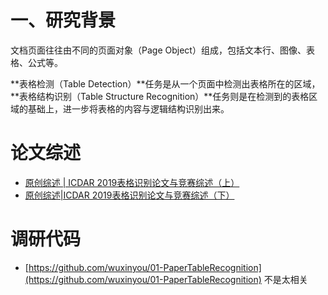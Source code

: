 
# 一、研究背景 
文档页面往往由不同的页面对象（Page Object）组成，包括文本行、图像、表格、公式等。

**表格检测（Table Detection）**任务是从一个页面中检测出表格所在的区域，
**表格结构识别（Table Structure Recognition）**任务则是在检测到的表格区域的基础上，进一步将表格的内容与逻辑结构识别出来。



# 论文综述
* [原创综述 | ICDAR 2019表格识别论文与竞赛综述（上）](https://mp.weixin.qq.com/s/KFbWAJHWto7tPtTBp6QMTA)
* [原创综述|ICDAR 2019表格识别论文与竞赛综述（下）](https://mp.weixin.qq.com/s/5g_lbWIQuYFqWcwgKwJ65w)


# 调研代码
* [https://github.com/wuxinyou/01-PaperTableRecognition](https://github.com/wuxinyou/01-PaperTableRecognition) 不是太相关

